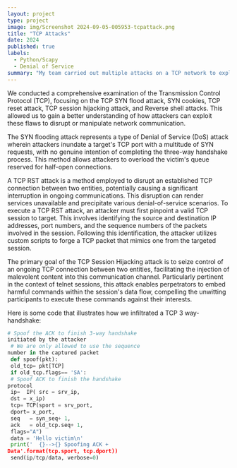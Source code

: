 ```yaml
---
layout: project
type: project
image: img/Screenshot 2024-09-05-005953-tcpattack.png
title: "TCP Attacks"
date: 2024
published: true
labels:
  - Python/Scapy
  - Denial of Service
summary: "My team carried out multiple attacks on a TCP network to explore its vulnerabilities in depth."
---
```


We conducted a comprehensive examination of the Transmission Control Protocol (TCP), focusing on the TCP SYN flood attack, SYN cookies, TCP reset attack, TCP session hijacking attack, and Reverse shell attacks. This allowed us to gain a better understanding of how attackers can exploit these flaws to disrupt or manipulate network communication.

The SYN flooding attack represents a type of Denial of Service (DoS) attack wherein attackers inundate a target's TCP port with a multitude of SYN requests, with no genuine intention of completing the three-way handshake process. This method allows attackers to overload the victim's queue reserved for half-open connections.

A TCP RST attack is a method employed to disrupt an established TCP connection between two entities, potentially causing a significant interruption in ongoing communications. This disruption can render services unavailable and precipitate various denial-of-service scenarios. To execute a TCP RST attack, an attacker must first pinpoint a valid TCP session to target. This involves identifying the source and destination IP addresses, port numbers, and the sequence numbers of the packets involved in the session. Following this identification, the attacker utilizes custom scripts to forge a TCP packet that mimics one from the targeted session.

The primary goal of the TCP Session Hijacking attack is to seize control of an ongoing TCP connection between two entities, facilitating the injection of malevolent content into this communication channel. Particularly pertinent in the context of telnet sessions, this attack enables perpetrators to embed harmful commands within the session's data flow, compelling the unwitting participants to execute these commands against their interests.


Here is some code that illustrates how we infiltrated a TCP 3 way-handshake:

```py
# Spoof the ACK to finish 3-way handshake 
initiated by the attacker
 # We are only allowed to use the sequence 
number in the captured packet
 def spoof(pkt):
 old_tcp= pkt[TCP]
 if old_tcp.flags== 'SA':
 # Spoof ACK to finish the handshake 
protocol
 ip=  IP( src = srv_ip,
 dst = x_ip)
 tcp= TCP(sport = srv_port,
 dport= x_port,
 seq   = syn_seq+ 1,
 ack   = old_tcp.seq+ 1,
 flags="A")
 data = 'Hello victim\n'
 print('  {}-->{} Spoofing ACK + 
Data'.format(tcp.sport, tcp.dport))
 send(ip/tcp/data, verbose=0)
```

